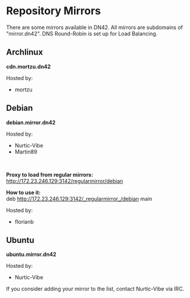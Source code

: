 # Repository Mirrors

There are some mirrors available in DN42. All mirrors are subdomains of "mirror.dn42". DNS Round-Robin is set up for Load Balancing.

## Archlinux

**cdn.mortzu.dn42**

Hosted by:
* mortzu

## Debian

**debian.mirror.dn42**

Hosted by:
* Nurtic-Vibe
* Martin89
<br>

**Proxy to load from regular mirrors:**<br>
http://172.23.246.129:3142/regularmirror/debian

**How to use it:**<br>
deb http://172.23.246.129:3142/_regularmirror_/debian main

Hosted by:
* florianb

## Ubuntu

**ubuntu.mirror.dn42**

Hosted by:
* Nurtic-Vibe


If you consider adding your mirror to the list, contact Nurtic-Vibe via IRC.